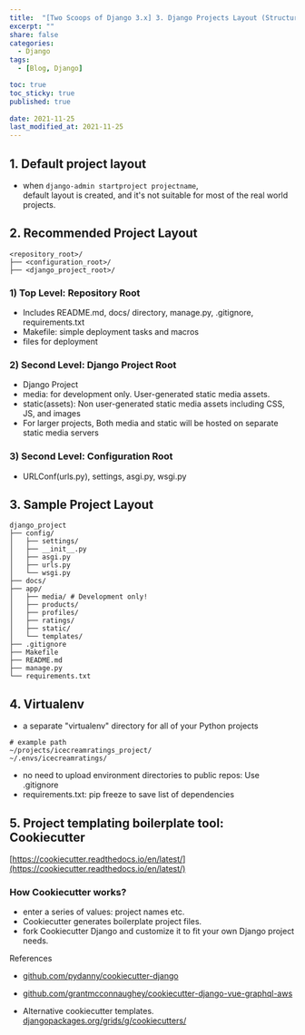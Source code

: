 ```yaml
---
title:  "[Two Scoops of Django 3.x] 3. Django Projects Layout (Structure) "
excerpt: ""
share: false
categories:
  - Django
tags:
  - [Blog, Django]

toc: true
toc_sticky: true
published: true
 
date: 2021-11-25
last_modified_at: 2021-11-25
---
```


## 1. Default project layout

- when ```django-admin startproject projectname```, <br>
default layout is created, and it's not suitable for most of the real world projects.

## 2. Recommended Project Layout 
```
<repository_root>/
├── <configuration_root>/
├── <django_project_root>/
```
### 1) Top Level: Repository Root
- Includes README.md, docs/ directory, manage.py, .gitignore, requirements.txt
- Makefile: simple deployment tasks and macros
- files for deployment
### 2) Second Level: Django Project Root 
- Django Project 
- media: for development only. User-generated static media assets. 
- static(assets): Non user-generated static media assets including CSS, JS, and images
- For larger projects, Both media and static will be hosted on separate static media servers

### 3) Second Level: Configuration Root 
- URLConf(urls.py), settings, asgi.py, wsgi.py

## 3. Sample Project Layout 

```
django_project
├── config/ 
│   ├── settings/
│   ├── __init__.py
│   ├── asgi.py
│   ├── urls.py
│   └── wsgi.py
├── docs/
├── app/
│   ├── media/ # Development only!
│   ├── products/
│   ├── profiles/
│   ├── ratings/
│   ├── static/
│   └── templates/
├── .gitignore
├── Makefile
├── README.md
├── manage.py
└── requirements.txt
```

## 4. Virtualenv
- a separate "virtualenv" directory for all of your Python projects 
```
# example path
~/projects/icecreamratings_project/
~/.envs/icecreamratings/
```
- no need to upload environment directories to public repos: Use .gitignore
- requirements.txt: pip freeze to save list of dependencies 


## 5. Project templating boilerplate tool: Cookiecutter
[https://cookiecutter.readthedocs.io/en/latest/](https://cookiecutter.readthedocs.io/en/latest/)
### How Cookiecutter works?
- enter a series of values: project names etc.
- Cookiecutter generates boilerplate project files. 
- fork Cookiecutter Django and customize it to fit your own Django
project needs.


References
- [github.com/pydanny/cookiecutter-django](github.com/pydanny/cookiecutter-django)
- [github.com/grantmcconnaughey/cookiecutter-django-vue-graphql-aws](github.com/grantmcconnaughey/cookiecutter-django-vue-graphql-aws)

- Alternative cookiecutter templates.
<br> [djangopackages.org/grids/g/cookiecutters/](djangopackages.org/grids/g/cookiecutters/)
